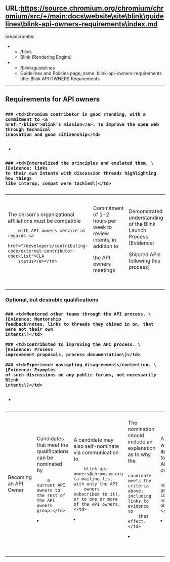 URL:https://source.chromium.org/chromium/chromium/src/+/main:docs\website\site\blink\guidelines\blink-api-owners-requirements\index.md
---
breadcrumbs:
- - /blink
  - Blink (Rendering Engine)
- - /blink/guidelines
  - Guidelines and Policies
page_name: blink-api-owners-requirements
title: Blink API OWNERS Requirements
---

## Requirements for API owners

### <table>
### <tr>

    ### <td>Chromium contributor in good standing, with a commitment to <a
    href="/blink">Blink’s mission</a>: To improve the open web through technical
    innovation and good citizenship</td>

*   ### <td>The person's organizational affiliations must be compatible
            with API owners service as regards <a
            href="/developers/contributing-code/external-contributor-checklist">CLA
            status</a></td>

    ### <td>Commitment of 1-2 hours per week to review intents, in addition to
    the API owners meetings</td>

    ### <td>Demonstrated understanding of the Blink Launch Process \[Evidence:
    Shipped APIs following this process\]</td>

        ### <td>Internalized the principles and emulated them. \[Evidence: links
        to their own Intents with discussion threads highlighting how things
        like interop, compat were tackled\]</td>

    ### <td>Demonstrated knowledge and ability to review Web Platform features.
    \[Evidence example: Input/guidance on 10+ blink intent threads over the past
    6 months\]</td>

### </tr>
### </table>

### Optional, but desirable qualifications

### <table>
### <tr>

    ### <td>Mentored other teams through the API process. \[Evidence: Mentorship
    feedback/notes, links to threads they chimed in on, that were not their own
    intents\]</td>

    ### <td>Contributed to improving the API process. \[Evidence: Process
    improvement proposals, process documentation\]</td>

    ### <td>Experience navigating disagreements/contention. \[Evidence: Examples
    of such discussions on any public forums, not necessarily Blink
    intents\]</td>

### <td>Becoming an API Owner</td>

*   ### <td>Candidates that meet the qualifications can be nominated by
            a current API owners to the rest of the API owners group.</td>
*   ### <td>A candidate may also self-nominate via communication to
            blink-api-owners@chromium.org (a mailing list with only the API
            owners subscribed to it), or to one or more of the API owners.</td>
*   ### <td>The nomination should include an explanation as to why the
            candidate meets the criteria above, including links to evidence to
            that effect.</td>
*   ### <td>A nominee will be appointed to be an API owners once the
            nomination gets 3 LGTMs and no objections.</td>
*   ### <td>Once the nomination is approved, an email will be sent to
            the blink-dev mailing list announcing it. If it is rejected, a
            private email with explanation will be sent to the nominee.</td>
*   ### <td>Consideration of nominations will happen in a timely
            manner.</td>

### </tr>
### </table>
